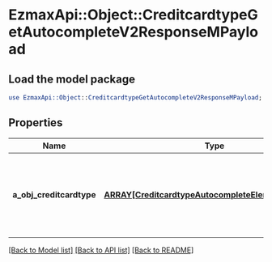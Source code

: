 # EzmaxApi::Object::CreditcardtypeGetAutocompleteV2ResponseMPayload

## Load the model package
```perl
use EzmaxApi::Object::CreditcardtypeGetAutocompleteV2ResponseMPayload;
```

## Properties
Name | Type | Description | Notes
------------ | ------------- | ------------- | -------------
**a_obj_creditcardtype** | [**ARRAY[CreditcardtypeAutocompleteElementResponse]**](CreditcardtypeAutocompleteElementResponse.md) | An array of Creditcardtype object containing the description, ID and active status about the element. | 

[[Back to Model list]](../README.md#documentation-for-models) [[Back to API list]](../README.md#documentation-for-api-endpoints) [[Back to README]](../README.md)


